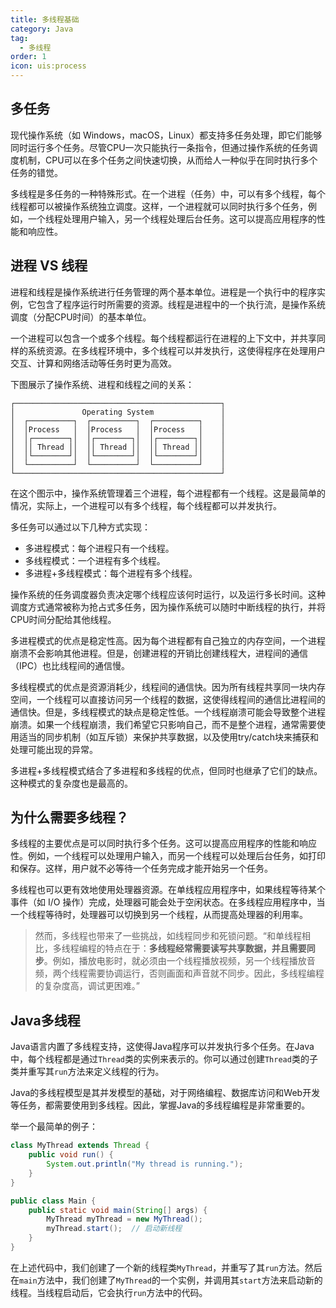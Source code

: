 ```yaml
---
title: 多线程基础
category: Java
tag:
  - 多线程
order: 1
icon: uis:process
---
```


## 多任务

现代操作系统（如 Windows，macOS，Linux）都支持多任务处理，即它们能够同时运行多个任务。尽管CPU一次只能执行一条指令，但通过操作系统的任务调度机制，CPU可以在多个任务之间快速切换，从而给人一种似乎在同时执行多个任务的错觉。

多线程是多任务的一种特殊形式。在一个进程（任务）中，可以有多个线程，每个线程都可以被操作系统独立调度。这样，一个进程就可以同时执行多个任务，例如，一个线程处理用户输入，另一个线程处理后台任务。这可以提高应用程序的性能和响应性。

## 进程 VS 线程

进程和线程是操作系统进行任务管理的两个基本单位。进程是一个执行中的程序实例，它包含了程序运行时所需要的资源。线程是进程中的一个执行流，是操作系统调度（分配CPU时间）的基本单位。

一个进程可以包含一个或多个线程。每个线程都运行在进程的上下文中，并共享同样的系统资源。在多线程环境中，多个线程可以并发执行，这使得程序在处理用户交互、计算和网络活动等任务时更为高效。

下图展示了操作系统、进程和线程之间的关系：

```
┌──────────────────────────────────────────────┐
│               Operating System               │
│  ┌──────────┐  ┌──────────┐  ┌──────────┐    │
│  │Process   │  │Process   │  │Process   │    │
│  │┌────────┐│  │┌────────┐│  │┌────────┐│    │
│  ││ Thread ││  ││ Thread ││  ││ Thread ││    │
│  │└────────┘│  │└────────┘│  │└────────┘│    │
│  └──────────┘  └──────────┘  └──────────┘    │
└──────────────────────────────────────────────┘
```

在这个图示中，操作系统管理着三个进程，每个进程都有一个线程。这是最简单的情况，实际上，一个进程可以有多个线程，每个线程都可以并发执行。

多任务可以通过以下几种方式实现：

- 多进程模式：每个进程只有一个线程。
- 多线程模式：一个进程有多个线程。
- 多进程+多线程模式：每个进程有多个线程。

操作系统的任务调度器负责决定哪个线程应该何时运行，以及运行多长时间。这种调度方式通常被称为抢占式多任务，因为操作系统可以随时中断线程的执行，并将CPU时间分配给其他线程。

多进程模式的优点是稳定性高。因为每个进程都有自己独立的内存空间，一个进程崩溃不会影响其他进程。但是，创建进程的开销比创建线程大，进程间的通信（IPC）也比线程间的通信慢。

多线程模式的优点是资源消耗少，线程间的通信快。因为所有线程共享同一块内存空间，一个线程可以直接访问另一个线程的数据，这使得线程间的通信比进程间的通信快。但是，多线程模式的缺点是稳定性低。一个线程崩溃可能会导致整个进程崩溃。如果一个线程崩溃，我们希望它只影响自己，而不是整个进程，通常需要使用适当的同步机制（如互斥锁）来保护共享数据，以及使用try/catch块来捕获和处理可能出现的异常。

多进程+多线程模式结合了多进程和多线程的优点，但同时也继承了它们的缺点。这种模式的复杂度也是最高的。

## 为什么需要多线程？

多线程的主要优点是可以同时执行多个任务。这可以提高应用程序的性能和响应性。例如，一个线程可以处理用户输入，而另一个线程可以处理后台任务，如打印和保存。这样，用户就不必等待一个任务完成才能开始另一个任务。

多线程也可以更有效地使用处理器资源。在单线程应用程序中，如果线程等待某个事件（如 I/O 操作）完成，处理器可能会处于空闲状态。在多线程应用程序中，当一个线程等待时，处理器可以切换到另一个线程，从而提高处理器的利用率。

> 然而，多线程也带来了一些挑战，如线程同步和死锁问题。“和单线程相比，多线程编程的特点在于：**多线程经常需要读写共享数据，并且需要同步**。例如，播放电影时，就必须由一个线程播放视频，另一个线程播放音频，两个线程需要协调运行，否则画面和声音就不同步。因此，多线程编程的复杂度高，调试更困难。”

## Java多线程

Java语言内置了多线程支持，这使得Java程序可以并发执行多个任务。在Java中，每个线程都是通过`Thread`类的实例来表示的。你可以通过创建`Thread`类的子类并重写其`run`方法来定义线程的行为。

Java的多线程模型是其并发模型的基础，对于网络编程、数据库访问和Web开发等任务，都需要使用到多线程。因此，掌握Java的多线程编程是非常重要的。

举一个最简单的例子：

```java
class MyThread extends Thread {
    public void run() {
        System.out.println("My thread is running.");
    }
}

public class Main {
    public static void main(String[] args) {
        MyThread myThread = new MyThread();
        myThread.start();  // 启动新线程
    }
}
```

在上述代码中，我们创建了一个新的线程类`MyThread`，并重写了其`run`方法。然后在`main`方法中，我们创建了`MyThread`的一个实例，并调用其`start`方法来启动新的线程。当线程启动后，它会执行`run`方法中的代码。